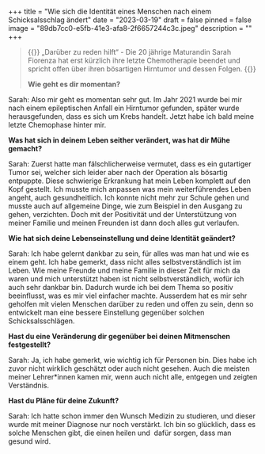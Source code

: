 +++
title = "Wie sich die Identität eines Menschen nach einem Schicksalsschlag ändert"
date = "2023-03-19"
draft = false
pinned = false
image = "89db7cc0-e5fb-41e3-afa8-2f6657244c3c.jpeg"
description = ""
+++
> {{<lead>}} „Darüber zu reden hilft“ - Die 20 jährige Maturandin Sarah Fiorenza hat erst kürzlich ihre letzte Chemotherapie beendet und spricht offen über ihren bösartigen Hirntumor und dessen Folgen. 
>  {{<lead>}} 
>
> **Wie geht es dir momentan?** 

Sarah: Also mir geht es momentan sehr gut. Im Jahr 2021 wurde bei mir nach einem epileptischen Anfall ein Hirntumor gefunden, später wurde herausgefunden, dass es sich um Krebs handelt. Jetzt habe ich bald meine letzte Chemophase hinter mir. 

**Was hat sich in deinem Leben seither verändert, was hat dir Mühe gemacht?**

Sarah: Zuerst hatte man fälschlicherweise vermutet, dass es ein gutartiger Tumor sei, welcher sich leider aber nach der Operation als bösartig entpuppte. Diese schwierige Erkrankung hat mein Leben komplett auf den Kopf gestellt. Ich musste mich anpassen was mein weiterführendes Leben angeht, auch gesundheitlich. Ich konnte nicht mehr zur Schule gehen und musste auch auf allgemeine Dinge, wie zum Beispiel in den Ausgang zu gehen, verzichten. Doch mit der Positivität und der Unterstützung von meiner Familie und meinen Freunden ist dann doch alles gut verlaufen. 

**Wie hat sich deine Lebenseinstellung und deine Identität geändert?**

Sarah: Ich habe gelernt dankbar zu sein, für alles was man hat und wie es einem geht. Ich habe gemerkt, dass nicht alles selbstverständlich ist im Leben. Wie meine Freunde und meine Familie in dieser Zeit für mich da waren und mich unterstützt haben ist nicht selbstverständlich, wofür ich auch sehr dankbar bin. Dadurch wurde ich bei dem Thema so positiv beeinflusst, was es mir viel einfacher machte. Ausserdem hat es mir sehr geholfen mit vielen Menschen darüber zu reden und offen zu sein, denn so entwickelt man eine bessere Einstellung gegenüber solchen Schicksalsschlägen. 

**Hast du eine Veränderung dir gegenüber bei deinen Mitmenschen festgestellt?**

Sarah: Ja, ich habe gemerkt, wie wichtig ich für Personen bin. Dies habe ich zuvor nicht wirklich geschätzt oder auch nicht gesehen. Auch die meisten meiner Lehrer*innen kamen mir, wenn auch nicht alle, entgegen und zeigten Verständnis. 

**Hast du Pläne für deine Zukunft?**

Sarah: Ich hatte schon immer den Wunsch Medizin zu studieren, und dieser wurde mit meiner Diagnose nur noch verstärkt. Ich bin so glücklich, dass es solche Menschen gibt, die einen heilen und  dafür sorgen, dass man gesund wird.